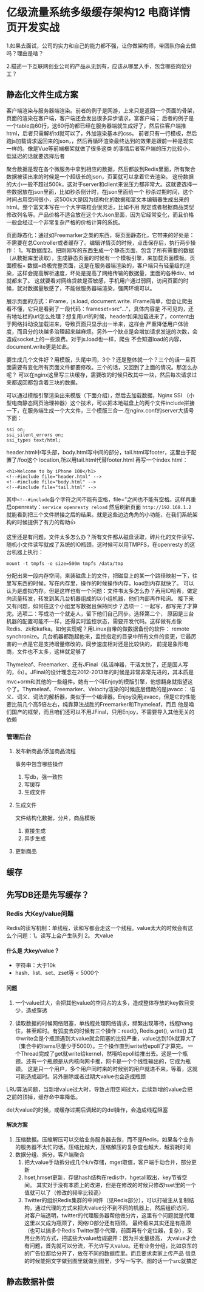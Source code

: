 # 亿级流量系统多级缓存架构12 电商详情页开发实战





1.如果去面试，公司的实力和自己的能力都不强，让你做架构师，带团队你会去做吗？理由是啥？

2.描述一下互联网创业公司的产品从无到有，应该从哪里入手，包含哪些岗位分工？



## 静态化文件生成方案

客户端渲染与服务器端渲染。前者的例子是网游，上来只是返回一个页面的骨架，页面的渲染在客户端，客户端还会发出很多异步请求，富客户端；
后者的例子是一个table由60行，这60行的<td>都已经在服务器端就生成好了，然后往客户端推html，后者只需解析td就可以了，外加渲染基本的css。
前者只有一行模板，然后跑js加载请求返回来的json，，然后再循环渲染最终达到的效果是跟前一种是现实一样的。像是Vue等前端框架就做了很多这类
的事情后者客户端的压力比较小，低延迟的话就要选择后者  

聚合数据是现在各个微服务中拿到相应的数据，然后都放到Redis里面，所有聚合数据被读出来的时候是一个超级长的json，页面就可以拿着它去渲染。
这份数据的大小一般不超过500k，这对于server和client来说压力都非常大。这就要选择一些数据放在json里面，比如秒杀倒计时，在json里面给一个
秒杀过期时间，这个时间占用空间很小，这500k大是因为结构化的数据和富文本编辑器生成出来的html。整个富文本写在一个大字端粒会很灵活，比如不用
规定或者根据商品类型修改列名等。产品价格不适合放在这个大Json里面，因为它经常变化，而且价格一般会经过一个非常复杂严格的价格计算的系统。  

页面静态化：通过如Freemarker之类的东西，将页面静态化，它带来的好处是：不需要在总Controller或者缓存了。编辑详情页的时候，点击保存后，执行两步操作：
1。写数据库2。把刚刚写的东西生成一个静态页面，包含了所有需要的数据（从数据库里读取），生成静态页面的时候有一个模板引擎，来加载页面模板。页面模板+
数据=终极完整页面，这是在服务器端渲染的，客户端只有轻量级的渲染，这样会提高解析速度，坏处是提高了网络传输的数据量，里面的各种div、td就都来了。
这就要看对网络贷款是否敏感，手机用户通过弱网，访问页面的时候，就对数据量敏感了，不能做服务器端渲染，强网环境可以。

展示页面的方式：iFrame，js.load, document.write. iFrame简单，但会让爬虫看不懂，它只是看到了一段代码：frameset=src"..."，具体内容是
不可见的，还有地址栏的url怎么处理？想复用url的时候，header如果加载进来了，content由于网络抖动没加载进来，导致页面只显示出一半来，这样会
严重降低用户体验度，而且分的块越多治理起来越麻烦。另外一个缺点是会增加请求发送的次数，会造成socket上的一些浪费。对于js.load也一样，爬虫
不会知道load的内容，document.write更是如此。  

要生成几个文件好？用模版，头尾中间，3个？还是整体就一个？三个的话一旦页面需要有变化所有页面文件都要修改。三个的话，又回到了上面的情况。那怎么办呢？
可以在nginx这里写三块缓存，需要改的时候只改其中一块，然后每次请求过来都返回都包含着三块的数据。

可以通过模版引擎渲染出来模版（下面介绍），然后去加载数据，Nginx SSI （小型电商静态网页治理神器）这个技术，可以把本地磁盘上的两个文件include拼接
一下，在服务端生成一个大文件，三个模版三合一.在nginx.conf的server大括号下面：
```
ssi on;
ssi_silent_errors on;
ssi_types text/html;
```

header.html中写头部，body.html写中间的部分，tail.html写footer，这里由于配置了/foo这个 location,所以用tail.html代替footer.html
再写一个index.html：
```
<h1>Welcome to by iPhone 100</h1>
<!--#include file="header.html" -->
<!--#include file="body.html" -->
<!--#include file="tail.html" -->
```
其中`<!--#include`各个字符之间不能有空格，file="之间也不能有空格。这样再重启openresty：`service openresty reload`
然后刷新页面 `http://192.168.1.2` 就能看到把三个文件拼接之后的结果。就是这些边边角角的小功能，在我们系统架构的时候提供了有力的帮助👍

这里还是有问题，文件太多怎么办？所有文件都从磁盘读取，碎片化的文件读写、随机小文件读写就成了系统的IO瓶颈。这时候可以用TMPFS，在openresty
的这台机器上执行：
```
mount -t tmpfs -o size=500m tmpfs /data/tmp
```
分配出来一段内存空间，来装磁盘上的文件，把磁盘上的某一个路径映射一下，往里写东西的时候，写在内存里，操作的时候操作内存，load到内存就快了。
可以认为是虚拟内存。但是这样也有一个问题：文件书太多怎么办？再用ID哈希，做定向流量转发，转发到某几台机器组成的以小组机器，他们内部再作轮询。
接下来又有问题，如何往这个小组里写数据且保持同步？选项一：一起写，都写完了才算完。选项二：写成功一个就走人，留下他们自己同步。选择第二个，
原因是三台机器的配置可能不一样，还得实时监控状态，需要开发代码。这样做有点像Redis、zk和kafka。如何实现呢？用Linux自带的做数据备份的软件：
remote synchronize。几台机器都跑起他来，监控指定的目录中所有文件的变更，它最厉害的一点是它是支持增量修改的，同步速度相对还是比较快的，
前提是象形电商，文件也不太多，这样就足够了

Thymeleaf、Freemarker、还有JFinal（私活神器，干活太快了，还是国人写的，👍）。JFinal的设计理念在2012-2013年的时候是非常非常先进的，其本质是
mvc+orm和其他的一些组件。她有一个叫Enjoy的模版引擎，他想翻身就指望这个了。Thymeleaf、Freemarker、Velocity渲染的时候底层借助的是javacc：
语义、词义、词法的解析器，类似于一个编译器。Enjoy没用javacc，但是它的性能要比前几个高5倍左右，纯靠算法战胜的Freemarker和Thymeleaf，而且
他是咱们国产的框架，而且咱们还可以不用JFinal，只用Enjoy，不需要导入其他无关的依赖  



### 管理后台

1. 发布新商品/添加商品流程

   事务中包含哪些操作

   1. 写db，强一致性
   2. 写缓存
   3. 生成文件

2. 生成文件

   文件结构化数据，分片，商品模板

   1. 直接生成
   2. 异步生成

3. 更新商品

## 缓存

## 先写DB还是先写缓存？

### Redis 大Key/value问题 

Redis的读写机制：单线程，读和写都会走这一个线程。value太大的时候会有这么个问题：1。读写上会产生队列 2。 大value

#### 什么是 大key/value？

- 字符串：大于10k
- hash、list、set、zset等 < 5000个

#### 问题

1. 一个value过大，会把其他value的空间占的太多，造成整体存放的key数目变少，造成穿透

2. 读取数据的时候网络阻塞，单线程处理网络请求，频繁出现等待，线程hang住，甚至超时。有弧度去的时候有三个操作：read(), Redis.get(), write()
其中write会是个瓶颈遇到大value就会阻塞的比较严重，value达到10k就算大了（集合中的items尽量少于5000）。三个操作直到write给epoll了才算完。
一个Thread完成了get就write给kernel，然哦哈epoll给推出去。这是一个瓶颈。还有一个瓶颈是从内核向网卡推，网卡是一个个线性输出的，它成为瓶颈。
这是只一个用户，多个用户同时来的时候别的用户就进不来，等着，这就可能造成超时。另外删除或者过期大value也会造成瓶颈

LRU算法问题，当新增value过大时，导致占用空间过大，后续新增的value会把之前的顶掉，缓存命中率降低。

del大value的时候，或缓存过期后调起的的del操作，会造成线程阻塞

#### 解决方案

1. 压缩数据。压缩解压可以交给业务服务器去做，而不是Redis，如果各个业务的服务器不太忙的话。压缩比越大，压缩解压的复杂度也越大，越消耗时间
2. 数据分组、拆分，客户端聚合 
   1. 把大value手动拆分成几个k/v存储，mget取值，客户端手动合并，部分更新
   2. hset,hmset更新，存储hash结构在redis中，hgetall取出，key节省空间。 
      其实对于没有本质上的改进，但是在修改的时候只修改hset里的一个值就可以了（修改的频率比较高）
   3. Twitter的组织Redis集群的中间件（见Redis部分），可以打破主从复制结构，通过代理的方式来把大value分不到不同的机器上，然后组织访问，
      对客户端透明，twitter的代理服务器帮他做分片，这里有个问题就是代理这里以又成为瓶颈了，网络IO部分还有瓶颈。
最终看来其实还是有瓶颈（也可以搞多个Redis Twitter那个代理，前面再有个定位器，复杂），采用业务的方式，把这些大value给规避开：因为并发量极高，
大value才会有问题，首先就可以分流，不允许写大value。还有业务分组，比如京东的的广告位都给分开了，放在不同的数据库里。而且要求卖家上传产品
信息的时候能把文字做到图里就做到图里，少写一写字。图的话一个src就搞定

## 静态数据补偿